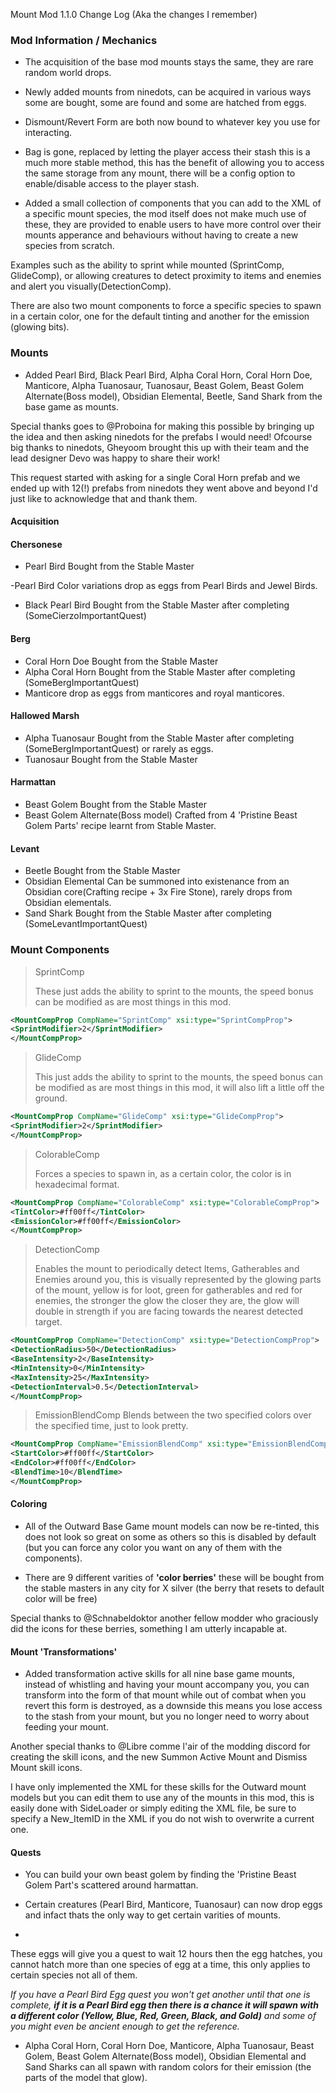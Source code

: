 
Mount Mod 1.1.0 Change Log (Aka the changes I remember)


 ### Mod Information / Mechanics

- The acquisition of the base mod mounts stays the same, they are rare random world drops. 

- Newly added mounts from ninedots, can be acquired in various ways some are bought, some are found and some are hatched from eggs.

- Dismount/Revert Form are both now bound to whatever key you use for interacting.

- Bag is gone, replaced by letting the player access their stash this is a much more stable method, this has the benefit of allowing you to access the same storage from any mount, there will be a config option to enable/disable access to the player stash.

- Added a small collection of components that you can add to the XML of a specific mount species, the mod itself does not make much use of these, they are provided to enable users to have more control over their mounts apperance and behaviours without having to create a new species from scratch.

 Examples such as the ability to sprint while mounted (SprintComp, GlideComp), or allowing creatures to detect proximity to items and enemies and alert you visually(DetectionComp).

There are also two mount components to force a specific species to spawn in a certain color, one for the default tinting and another for the emission (glowing bits).


### Mounts

- Added Pearl Bird, Black Pearl Bird, Alpha Coral Horn, Coral Horn Doe, Manticore, Alpha Tuanosaur, Tuanosaur, Beast Golem, Beast Golem Alternate(Boss model), Obsidian Elemental, Beetle, Sand Shark from the base game as mounts. 

Special thanks goes to @Proboina for making this possible by bringing up the idea and then asking ninedots for the prefabs I would need! 
Ofcourse big thanks to ninedots, Gheyoom brought this up with their team and the lead designer Devo was happy to share their work!

This request started with asking for a single Coral Horn prefab and we ended up with 12(!) prefabs from ninedots they went above and beyond I'd just like to acknowledge that and thank them.


####  Acquisition
#### Chersonese
- Pearl Bird 
Bought from the Stable Master 

-Pearl Bird Color variations 
drop as eggs from Pearl Birds and Jewel Birds.

- Black Pearl Bird 
Bought from the Stable Master after completing (SomeCierzoImportantQuest)

#### Berg
- Coral Horn Doe 
Bought from the Stable Master 
- Alpha Coral Horn 
Bought from the Stable Master after completing (SomeBergImportantQuest)
- Manticore 
drop as eggs from manticores and royal manticores.

#### Hallowed Marsh
- Alpha Tuanosaur 
Bought from the Stable Master after completing (SomeBergImportantQuest) or rarely as eggs.
- Tuanosaur 
Bought from the Stable Master 

#### Harmattan
- Beast Golem 
Bought from the Stable Master
- Beast Golem Alternate(Boss model)
Crafted from 4 'Pristine Beast Golem Parts' recipe learnt from Stable Master.


#### Levant
- Beetle
Bought from the Stable Master 
- Obsidian Elemental 
Can be summoned into existenance from an Obsidian core(Crafting recipe + 3x Fire Stone), rarely drops from Obsidian elementals.
- Sand Shark
Bought from the Stable Master after completing (SomeLevantImportantQuest)

### Mount Components

> SprintComp
> 
>  These just adds the ability to sprint to the mounts, the speed bonus
> can be modified as are most things in this mod.

```xml
<MountCompProp CompName="SprintComp" xsi:type="SprintCompProp">
<SprintModifier>2</SprintModifier>
</MountCompProp>
```

> GlideComp
> 
> This just adds the ability to sprint to the mounts, the speed bonus
> can be modified as are most things in this mod, it will also lift a
> little off the ground.

```xml
<MountCompProp CompName="GlideComp" xsi:type="GlideCompProp">
<SprintModifier>2</SprintModifier>
</MountCompProp>
```


> ColorableComp 
> 
> Forces a species to spawn in, as a certain color, the
> color is in hexadecimal format.

```xml
<MountCompProp CompName="ColorableComp" xsi:type="ColorableCompProp">
<TintColor>#ff00ff</TintColor>
<EmissionColor>#ff00ff</EmissionColor>
</MountCompProp>
```

> DetectionComp 
> 
> Enables the mount to periodically detect Items,
> Gatherables and Enemies around you, this is visually represented by
> the glowing parts of the mount, yellow is for loot, green for
> gatherables and red for enemies, the stronger the glow the closer they
> are, the glow will double in strength if you are facing towards the
> nearest detected target.

```xml
<MountCompProp CompName="DetectionComp" xsi:type="DetectionCompProp">
<DetectionRadius>50</DetectionRadius>
<BaseIntensity>2</BaseIntensity>
<MinIntensity>0</MinIntensity>
<MaxIntensity>25</MaxIntensity>
<DetectionInterval>0.5</DetectionInterval>
</MountCompProp>
```


> EmissionBlendComp Blends between the two specified colors over the
> specified time, just to look pretty.

```xml
<MountCompProp CompName="EmissionBlendComp" xsi:type="EmissionBlendCompProp">
<StartColor>#ff00ff</StartColor>
<EndColor>#ff00ff</EndColor>
<BlendTime>10</BlendTime>
</MountCompProp>
```


#### Coloring

- All of the Outward Base Game mount models can now be re-tinted, this does not look so great on some as others so this is disabled by default (but you can force any color you want on any of them with the components).

- There are 9 different varities of **'color berries'** these will be bought from the stable masters in any city for X silver (the berry that resets to default color will be free)

Special thanks to @Schnabeldoktor another fellow modder who graciously did the icons for these berries, something I am utterly incapable at.


#### Mount 'Transformations'
- Added transformation active skills for all nine base game mounts, instead of whistling and having your mount accompany you, you can transform into the form of that mount while out of combat when you revert this form is destroyed, as a downside this means you lose access to the stash from your mount, but you no longer need to worry about feeding your mount.

Another special thanks to @Libre comme l'air of the modding discord for creating the skill icons, and the new Summon Active Mount and Dismiss Mount skill icons.


I have only implemented the XML for these skills for the Outward mount models but you can edit them to use any of the mounts in this mod, this is easily done with SideLoader or simply editing the XML file, be sure to specify a New_ItemID in the XML if you do not wish to overwrite a current one. 

#### Quests

- You can build your own beast golem by finding the 'Pristine Beast Golem Part's scattered around harmattan.

- Certain creatures (Pearl Bird, Manticore, Tuanosaur) can now drop eggs and infact thats the only way to get certain varities of mounts.
- 
These eggs will give you a quest to wait 12 hours then the egg hatches, you cannot hatch more than one species of egg at a time, this only applies to certain species not all of them. 

*If you have a Pearl Bird Egg quest you won't get another until that one is complete, **if it is a Pearl Bird egg then there is a chance it will spawn with a different color (Yellow, Blue, Red, Green, Black, and Gold)** and some of you might even be ancient enough to get the reference.*

- Alpha Coral Horn, Coral Horn Doe, Manticore, Alpha Tuanosaur, Beast Golem, Beast Golem Alternate(Boss model), Obsidian Elemental and Sand Sharks can all spawn with random colors for their emission (the parts of the model that glow).
